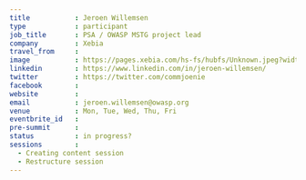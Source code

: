 ```yaml
---
title           : Jeroen Willemsen
type            : participant
job_title       : PSA / OWASP MSTG project lead
company         : Xebia
travel_from     :
image           : https://pages.xebia.com/hs-fs/hubfs/Unknown.jpeg?width=522&name=Unknown.jpeg
linkedin        : https://www.linkedin.com/in/jeroen-willemsen/
twitter         : https://twitter.com/commjoenie
facebook        :
website         :
email           : jeroen.willemsen@owasp.org
venue           : Mon, Tue, Wed, Thu, Fri
eventbrite_id   :
pre-summit      :
status          : in progress?
sessions        :
  - Creating content session
  - Restructure session
---
```


<!-- put more details about participant here -->
